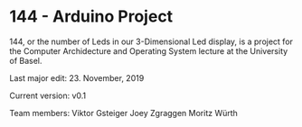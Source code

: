 # 144 - Arduino Project

144, or the number of Leds in our 3-Dimensional Led display, is a project for the Computer Archidecture and Operating System lecture at the University of Basel. 

Last major edit: 23. November, 2019

Current version: v0.1

Team members: 
    Viktor Gsteiger
    Joey Zgraggen
    Moritz Würth
